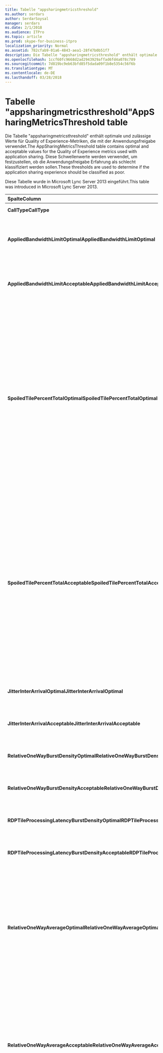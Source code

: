 ```yaml
---
title: Tabelle "appsharingmetricsthreshold"
ms.author: serdars
author: SerdarSoysal
manager: serdars
ms.date: 2/1/2018
ms.audience: ITPro
ms.topic: article
ms.prod: skype-for-business-itpro
localization_priority: Normal
ms.assetid: 782cfab9-01a6-4843-aea1-28f47b0b51f7
description: Die Tabelle "appsharingmetricsthreshold" enthält optimale und zulässige Werte für Quality of Experience-Metriken, die mit der Anwendungsfreigabe verwendet. Diese Schwellenwerte werden verwendet, um festzustellen, ob die Anwendungsfreigabe Erfahrung als schlecht klassifiziert werden sollen.
ms.openlocfilehash: 1ccf60fc9668d2ad2943929affad6fd4a078c789
ms.sourcegitcommit: 7d819bc9eb63bfd85f5dada09f1b8e5354c56f6b
ms.translationtype: MT
ms.contentlocale: de-DE
ms.lasthandoff: 03/28/2018
---
```

# <a name="appsharingmetricsthreshold-table"></a><span data-ttu-id="81c31-104">Tabelle "appsharingmetricsthreshold"</span><span class="sxs-lookup"><span data-stu-id="81c31-104">AppSharingMetricsThreshold table</span></span>
 
<span data-ttu-id="81c31-105">Die Tabelle "appsharingmetricsthreshold" enthält optimale und zulässige Werte für Quality of Experience-Metriken, die mit der Anwendungsfreigabe verwendet.</span><span class="sxs-lookup"><span data-stu-id="81c31-105">The AppSharingMetricsThreshold table contains optimal and acceptable values for the Quality of Experience metrics used with application sharing.</span></span> <span data-ttu-id="81c31-106">Diese Schwellenwerte werden verwendet, um festzustellen, ob die Anwendungsfreigabe Erfahrung als schlecht klassifiziert werden sollen.</span><span class="sxs-lookup"><span data-stu-id="81c31-106">These thresholds are used to determine if the application sharing experience should be classified as poor.</span></span>
  
<span data-ttu-id="81c31-107">Diese Tabelle wurde in Microsoft Lync Server 2013 eingeführt.</span><span class="sxs-lookup"><span data-stu-id="81c31-107">This table was introduced in Microsoft Lync Server 2013.</span></span>
  
|<span data-ttu-id="81c31-108">**Spalte**</span><span class="sxs-lookup"><span data-stu-id="81c31-108">**Column**</span></span>|<span data-ttu-id="81c31-109">**Datentyp**</span><span class="sxs-lookup"><span data-stu-id="81c31-109">**Data Type**</span></span>|<span data-ttu-id="81c31-110">**Schlüssel/Index**</span><span class="sxs-lookup"><span data-stu-id="81c31-110">**Key/Index**</span></span>|<span data-ttu-id="81c31-111">**Details**</span><span class="sxs-lookup"><span data-stu-id="81c31-111">**Details**</span></span>|
|:-----|:-----|:-----|:-----|
|<span data-ttu-id="81c31-112">**CallType**</span><span class="sxs-lookup"><span data-stu-id="81c31-112">**CallType**</span></span> <br/> |<span data-ttu-id="81c31-113">int</span><span class="sxs-lookup"><span data-stu-id="81c31-113">int</span></span>  <br/> |<span data-ttu-id="81c31-114">Primary</span><span class="sxs-lookup"><span data-stu-id="81c31-114">Primary</span></span>  <br/> |<span data-ttu-id="81c31-115">Typ des getätigten Anrufs.</span><span class="sxs-lookup"><span data-stu-id="81c31-115">Type of call that was placed.</span></span>  <br/> |
|<span data-ttu-id="81c31-116">**AppliedBandwidthLimitOptimal**</span><span class="sxs-lookup"><span data-stu-id="81c31-116">**AppliedBandwidthLimitOptimal**</span></span> <br/> |<span data-ttu-id="81c31-117">int</span><span class="sxs-lookup"><span data-stu-id="81c31-117">int</span></span>  <br/> ||<span data-ttu-id="81c31-118">Optimale Bandbreite Beschränkung für die Anwendungsfreigabe.</span><span class="sxs-lookup"><span data-stu-id="81c31-118">Optimal bandwidth limitation for application sharing.</span></span> <span data-ttu-id="81c31-119">Der Standardwert ist 1000000.</span><span class="sxs-lookup"><span data-stu-id="81c31-119">The default value is 1000000.</span></span>  <br/> |
|<span data-ttu-id="81c31-120">**AppliedBandwidthLimitAcceptable**</span><span class="sxs-lookup"><span data-stu-id="81c31-120">**AppliedBandwidthLimitAcceptable**</span></span> <br/> |<span data-ttu-id="81c31-121">int</span><span class="sxs-lookup"><span data-stu-id="81c31-121">int</span></span>  <br/> ||<span data-ttu-id="81c31-122">Zulässige Bandbreite Beschränkung für die Anwendungsfreigabe.</span><span class="sxs-lookup"><span data-stu-id="81c31-122">Acceptable bandwidth limitation for application sharing.</span></span> <span data-ttu-id="81c31-123">Der Standardwert ist 500000.</span><span class="sxs-lookup"><span data-stu-id="81c31-123">The default value is 500000.</span></span>  <br/> |
|<span data-ttu-id="81c31-124">**SpoiledTilePercentTotalOptimal**</span><span class="sxs-lookup"><span data-stu-id="81c31-124">**SpoiledTilePercentTotalOptimal**</span></span> <br/> |<span data-ttu-id="81c31-125">decimal(5,2)</span><span class="sxs-lookup"><span data-stu-id="81c31-125">decimal(5,2)</span></span>  <br/> ||<span data-ttu-id="81c31-126">Optimale Prozentsatz für "schlechte" Kacheln zum Klassifizieren von eine Anwendungsfreigabe Qualität.</span><span class="sxs-lookup"><span data-stu-id="81c31-126">Optimal percentage rate for "spoiled" tiles for classifying an Application Sharing quality.</span></span> <span data-ttu-id="81c31-127">Dieser Wert ist der Prozentsatz des Inhalts von des mitbenutzenden Projekts, die den Viewer nicht erreicht hat.</span><span class="sxs-lookup"><span data-stu-id="81c31-127">This value is the percentage of the content from the sharer that did not reach the viewer.</span></span> <span data-ttu-id="81c31-128">Inhalt möglicherweise verworfen (oder hat) beim des mitbenutzenden Projekts verwirft Kacheln aus der grafikquelle oder die ASMCU werden verworfen nebeneinander angeordnet werden nebeneinander angeordnet von mitbenutzenden fest.</span><span class="sxs-lookup"><span data-stu-id="81c31-128">Content may be discarded (or spoiled) when the sharer discards tiles from the graphics source or the ASMCU tiles discards tiles from Sharer respectively.</span></span> <span data-ttu-id="81c31-129">Der Standardwert beträgt 11 %.</span><span class="sxs-lookup"><span data-stu-id="81c31-129">The default value is 11 percent.</span></span>  <br/> |
|<span data-ttu-id="81c31-130">**SpoiledTilePercentTotalAcceptable**</span><span class="sxs-lookup"><span data-stu-id="81c31-130">**SpoiledTilePercentTotalAcceptable**</span></span> <br/> |<span data-ttu-id="81c31-131">decimal(5,2)</span><span class="sxs-lookup"><span data-stu-id="81c31-131">decimal(5,2)</span></span>  <br/> ||<span data-ttu-id="81c31-132">Akzeptabler Prozentsatz für "schlechte" Kacheln zum Klassifizieren von eine Anwendungsfreigabe Qualität.</span><span class="sxs-lookup"><span data-stu-id="81c31-132">Acceptable percentage rate for "spoiled" tiles for classifying an Application Sharing quality.</span></span> <span data-ttu-id="81c31-133">Dieser Wert ist der Prozentsatz des Inhalts von des mitbenutzenden Projekts, die den Viewer nicht erreicht hat.</span><span class="sxs-lookup"><span data-stu-id="81c31-133">This value is the percentage of the content from the sharer that did not reach the viewer.</span></span> <span data-ttu-id="81c31-134">Inhalt möglicherweise verworfen (oder hat) beim des mitbenutzenden Projekts verwirft Kacheln aus der grafikquelle oder die ASMCU werden verworfen nebeneinander angeordnet werden nebeneinander angeordnet von mitbenutzenden fest.</span><span class="sxs-lookup"><span data-stu-id="81c31-134">Content may be discarded (or spoiled) when the sharer discards tiles from the graphics source or the ASMCU tiles discards tiles from Sharer respectively.</span></span> <span data-ttu-id="81c31-135">Der Standardwert ist 36 Prozent.</span><span class="sxs-lookup"><span data-stu-id="81c31-135">The default value is 36 percent.</span></span>  <br/> |
|<span data-ttu-id="81c31-136">**JitterInterArrivalOptimal**</span><span class="sxs-lookup"><span data-stu-id="81c31-136">**JitterInterArrivalOptimal**</span></span> <br/> |<span data-ttu-id="81c31-137">int</span><span class="sxs-lookup"><span data-stu-id="81c31-137">int</span></span>  <br/> ||<span data-ttu-id="81c31-138">Diese Spalte wird nicht in Microsoft Lync Server 2013 verwendet.</span><span class="sxs-lookup"><span data-stu-id="81c31-138">This column is not used in Microsoft Lync Server 2013.</span></span>  <br/> |
|<span data-ttu-id="81c31-139">**JitterInterArrivalAcceptable**</span><span class="sxs-lookup"><span data-stu-id="81c31-139">**JitterInterArrivalAcceptable**</span></span> <br/> |<span data-ttu-id="81c31-140">int</span><span class="sxs-lookup"><span data-stu-id="81c31-140">int</span></span>  <br/> ||<span data-ttu-id="81c31-141">Diese Spalte wird nicht in Microsoft Lync Server 2013 verwendet.</span><span class="sxs-lookup"><span data-stu-id="81c31-141">This column is not used in Microsoft Lync Server 2013.</span></span>  <br/> |
|<span data-ttu-id="81c31-142">**RelativeOneWayBurstDensityOptimal**</span><span class="sxs-lookup"><span data-stu-id="81c31-142">**RelativeOneWayBurstDensityOptimal**</span></span> <br/> |<span data-ttu-id="81c31-143">float</span><span class="sxs-lookup"><span data-stu-id="81c31-143">float</span></span>  <br/> ||<span data-ttu-id="81c31-144">Diese Spalte wird nicht in Microsoft Lync Server 2013 verwendet.</span><span class="sxs-lookup"><span data-stu-id="81c31-144">This column is not used in Microsoft Lync Server 2013.</span></span>  <br/> |
|<span data-ttu-id="81c31-145">**RelativeOneWayBurstDensityAcceptable**</span><span class="sxs-lookup"><span data-stu-id="81c31-145">**RelativeOneWayBurstDensityAcceptable**</span></span> <br/> |<span data-ttu-id="81c31-146">float</span><span class="sxs-lookup"><span data-stu-id="81c31-146">float</span></span>  <br/> ||<span data-ttu-id="81c31-147">Diese Spalte wird nicht in Microsoft Lync Server 2013 verwendet.</span><span class="sxs-lookup"><span data-stu-id="81c31-147">This column is not used in Microsoft Lync Server 2013.</span></span>  <br/> |
|<span data-ttu-id="81c31-148">**RDPTileProcessingLatencyBurstDensityOptimal**</span><span class="sxs-lookup"><span data-stu-id="81c31-148">**RDPTileProcessingLatencyBurstDensityOptimal**</span></span> <br/> |<span data-ttu-id="81c31-149">float</span><span class="sxs-lookup"><span data-stu-id="81c31-149">float</span></span>  <br/> ||<span data-ttu-id="81c31-150">Diese Spalte wird nicht in Microsoft Lync Server 2013 verwendet.</span><span class="sxs-lookup"><span data-stu-id="81c31-150">This column is not used in Microsoft Lync Server 2013.</span></span>  <br/> |
|<span data-ttu-id="81c31-151">**RDPTileProcessingLatencyBurstDensityAcceptable**</span><span class="sxs-lookup"><span data-stu-id="81c31-151">**RDPTileProcessingLatencyBurstDensityAcceptable**</span></span> <br/> |<span data-ttu-id="81c31-152">float</span><span class="sxs-lookup"><span data-stu-id="81c31-152">float</span></span>  <br/> ||<span data-ttu-id="81c31-153">Diese Spalte wird nicht in Microsoft Lync Server 2013 verwendet.</span><span class="sxs-lookup"><span data-stu-id="81c31-153">This column is not used in Microsoft Lync Server 2013.</span></span>  <br/> |
|<span data-ttu-id="81c31-154">**RelativeOneWayAverageOptimal**</span><span class="sxs-lookup"><span data-stu-id="81c31-154">**RelativeOneWayAverageOptimal**</span></span> <br/> |<span data-ttu-id="81c31-155">float</span><span class="sxs-lookup"><span data-stu-id="81c31-155">float</span></span>  <br/> ||<span data-ttu-id="81c31-156">Optimale Wert für die relative unidirektionale Verzögerung zwischen den beiden Medien Endpunkten der Anwendungsfreigabe beteiligt.</span><span class="sxs-lookup"><span data-stu-id="81c31-156">Optimal value for the relative one-way delay between the two media endpoints involved in the application sharing.</span></span> <span data-ttu-id="81c31-157">Dies ist ein Single-Hop-Latenzmaß.</span><span class="sxs-lookup"><span data-stu-id="81c31-157">This is a single-hop latency measure.</span></span> <span data-ttu-id="81c31-158">Der Standardwert ist 1,0 Sekunden.</span><span class="sxs-lookup"><span data-stu-id="81c31-158">The default value is 1.0 seconds.</span></span>  <br/> <span data-ttu-id="81c31-159">Die Spalte wurde in Microsoft Lync Server 2013 eingeführt.</span><span class="sxs-lookup"><span data-stu-id="81c31-159">The column was introduced in Microsoft Lync Server 2013.</span></span>  <br/> |
|<span data-ttu-id="81c31-160">**RelativeOneWayAverageAcceptable**</span><span class="sxs-lookup"><span data-stu-id="81c31-160">**RelativeOneWayAverageAcceptable**</span></span> <br/> |<span data-ttu-id="81c31-161">float</span><span class="sxs-lookup"><span data-stu-id="81c31-161">float</span></span>  <br/> ||<span data-ttu-id="81c31-162">Optimale Wert für die relative unidirektionale Verzögerung zwischen den beiden Medien Endpunkten der Anwendungsfreigabe beteiligt.</span><span class="sxs-lookup"><span data-stu-id="81c31-162">Optimal value for the relative one-way delay between the two media endpoints involved in the application sharing.</span></span> <span data-ttu-id="81c31-163">Dies ist ein Single-Hop-Latenzmaß.</span><span class="sxs-lookup"><span data-stu-id="81c31-163">This is a single-hop latency measure.</span></span> <span data-ttu-id="81c31-164">Der Standardwert ist 1.75 Sekunden.</span><span class="sxs-lookup"><span data-stu-id="81c31-164">The default value is 1.75 seconds.</span></span>  <br/> <span data-ttu-id="81c31-165">Die Spalte wurde in Microsoft Lync Server 2013 eingeführt.</span><span class="sxs-lookup"><span data-stu-id="81c31-165">The column was introduced in Microsoft Lync Server 2013.</span></span>  <br/> |
|<span data-ttu-id="81c31-166">**RDPTileProcessingLatencyAverageOptimal**</span><span class="sxs-lookup"><span data-stu-id="81c31-166">**RDPTileProcessingLatencyAverageOptimal**</span></span> <br/> |<span data-ttu-id="81c31-167">float</span><span class="sxs-lookup"><span data-stu-id="81c31-167">float</span></span>  <br/> ||<span data-ttu-id="81c31-168">Optimale Wert, der die durchschnittliche Wartezeit in der AS-Konferenzserver für die Dauer der Sitzung anzeigen Verarbeitung RDP-Kachel.</span><span class="sxs-lookup"><span data-stu-id="81c31-168">Optimal value of the average RDP tile processing latency in the AS Conferencing Server over the duration of the viewing session.</span></span> <span data-ttu-id="81c31-169">Wartezeit ist der Zeitunterschied zwischen beim Starten Frame auf dem Server (mitbenutzenden oder MCU je nach Szenario) codiert wird und den gleichen starten Frame wird auf den Viewer decodiert.</span><span class="sxs-lookup"><span data-stu-id="81c31-169">Latency is the time difference between when the Start Frame is encoded on the server (sharer or MCU depending on the scenario) and the same Start Frame is decoded on the viewer.</span></span>  <br/> <span data-ttu-id="81c31-170">Ein hoher Durchschnitt zeigt eine längere Verzögerung bei der Anzeige an.</span><span class="sxs-lookup"><span data-stu-id="81c31-170">A high average reflects a longer delay in the viewing experience.</span></span> <span data-ttu-id="81c31-171">Ein überlasteter Konferenzserver zeigt gegebenenfalls höhere durchschnittliche Verzögerungen an.</span><span class="sxs-lookup"><span data-stu-id="81c31-171">An overloaded conferencing server may experience higher average delays.</span></span> <span data-ttu-id="81c31-172">Der Standardwert ist 200 ms.</span><span class="sxs-lookup"><span data-stu-id="81c31-172">The default value is 200ms.</span></span>  <br/> <span data-ttu-id="81c31-173">Die Spalte wurde in Microsoft Lync Server 2013 eingeführt.</span><span class="sxs-lookup"><span data-stu-id="81c31-173">The column was introduced in Microsoft Lync Server 2013.</span></span>  <br/> |
|<span data-ttu-id="81c31-174">**RDPTileProcessingLatencyAverageAcceptable**</span><span class="sxs-lookup"><span data-stu-id="81c31-174">**RDPTileProcessingLatencyAverageAcceptable**</span></span> <br/> |<span data-ttu-id="81c31-175">float</span><span class="sxs-lookup"><span data-stu-id="81c31-175">float</span></span>  <br/> ||<span data-ttu-id="81c31-176">Akzeptabler Wert für die durchschnittliche Wartezeit in der AS-Konferenzserver für die Dauer der Sitzung anzeigen Verarbeitung RDP-Kachel.</span><span class="sxs-lookup"><span data-stu-id="81c31-176">Acceptable value of the average RDP tile processing latency in the AS Conferencing Server over the duration of the viewing session.</span></span> <span data-ttu-id="81c31-177">Wartezeit ist der Zeitunterschied zwischen beim Starten Frame auf dem Server (mitbenutzenden oder MCU je nach Szenario) codiert wird und den gleichen starten Frame wird auf den Viewer decodiert.</span><span class="sxs-lookup"><span data-stu-id="81c31-177">Latency is the time difference between when the Start Frame is encoded on the server (sharer or MCU depending on the scenario) and the same Start Frame is decoded on the viewer.</span></span>  <br/> <span data-ttu-id="81c31-178">Ein hoher Durchschnitt zeigt eine längere Verzögerung bei der Anzeige an.</span><span class="sxs-lookup"><span data-stu-id="81c31-178">A high average reflects a longer delay in the viewing experience.</span></span> <span data-ttu-id="81c31-179">Ein überlasteter Konferenzserver zeigt gegebenenfalls höhere durchschnittliche Verzögerungen an.</span><span class="sxs-lookup"><span data-stu-id="81c31-179">An overloaded conferencing server may experience higher average delays.</span></span> <span data-ttu-id="81c31-180">Der Standardwert ist 200 ms.</span><span class="sxs-lookup"><span data-stu-id="81c31-180">The default value is 200ms.</span></span>  <br/> <span data-ttu-id="81c31-181">Die Spalte wurde in Microsoft Lync Server 2013 eingeführt.</span><span class="sxs-lookup"><span data-stu-id="81c31-181">The column was introduced in Microsoft Lync Server 2013.</span></span>  <br/> |
   

